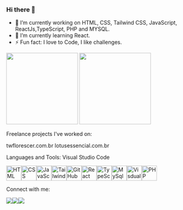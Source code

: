### Hi there 👋

<!--
**carlosAlx/carlosalx** is a ✨ _special_ ✨ repository because its `README.md` (this file) appears on your GitHub profile.

Here are some ideas to get you started:

- 🔭 I’m currently working on HTML, CSS, Tailwind CSS, JavaScript, ReactJs,TypeScript, PHP and MYSQL.
- 🌱 I’m currently learning React
- 👯 I’m looking to collaborate on ...
- 🤔 I’m looking for help with ...
- 💬 Ask me about ...
- 📫 How to reach me: ...
- 😄 Pronouns: ...
- ⚡ Fun fact: I love to Code, I like challenges
-->
- 🔭 I’m currently working on HTML, CSS, Tailwind CSS, JavaScript, ReactJs,TypeScript, PHP and MYSQL.
- 🌱 I’m currently learning React.
- ⚡ Fun fact: I love to Code, I like challenges.
<div>
  <img height="190rem" src="https://github-readme-stats.vercel.app/api?username=carlosalx&show_icons=true&theme=dracula" />
  <img height="190rem" src="https://github-readme-stats.vercel.app/api/top-langs/?username=carlosalx&layout=compact&theme=dracula" />
 </div>

Freelance projects I've worked on:

twflorescer.com.br
lotusessencial.com.br



Languages and Tools:
Visual Studio Code
<div style="display: flex">
  <img width="40" src="https://cdn.jsdelivr.net/gh/devicons/devicon/icons/html5/html5-original.svg" title="HTML" alt="HTML"/>
  <img width="40" src="https://cdn.jsdelivr.net/gh/devicons/devicon/icons/css3/css3-original-wordmark.svg" title="CSS" alt="CSS"/>
  <img width="40" src="https://cdn.jsdelivr.net/gh/devicons/devicon/icons/javascript/javascript-original.svg" title="JavaScript" alt="JavaScript"/>
  <img width="40" src="https://cdn.jsdelivr.net/gh/devicons/devicon/icons/tailwindcss/tailwindcss-plain.svg" title="Tailwindcss" alt="Tailwindcss"/>
  <img width="40" src="https://cdn.jsdelivr.net/gh/devicons/devicon/icons/github/github-original-wordmark.svg" title="GitHub" alt="GitHub"/>
  <img width="40" src="https://cdn.jsdelivr.net/gh/devicons/devicon/icons/react/react-original.svg" title="React" alt="React"/>
  <img width="40" src="https://cdn.jsdelivr.net/gh/devicons/devicon/icons/typescript/typescript-original.svg" title="TypeScript" alt="TypeScript"/>
  <img width="40" src="https://cdn.jsdelivr.net/gh/devicons/devicon/icons/mysql/mysql-original.svg" title="MySql" alt="MySql"/>
  <img width="40" src="https://cdn.jsdelivr.net/gh/devicons/devicon/icons/visualstudio/visualstudio-plain.svg" title="VisdualStudio" alt="VisdualStudio"/>
  <img width="40" src="https://cdn.jsdelivr.net/gh/devicons/devicon/icons/php/php-original.svg" title="PHP" alt="PHP"/>
</div>

Connect with me:
<div style="display: flex">
  <a target="_blank" href="https://www.linkedin.com/in/carlos-alessandro-de-sousa-santos-93441468"/>
    <img src="https://img.shields.io/badge/LinkedIn-0077B5?style=for-the-badge&logo=linkedin&logoColor=white"> 
  </a>
  <a target="_blank" href="https://www.facebook.com/carllos.alessandr/"/>
    <img src="https://img.shields.io/badge/Facebook-1877F2?style=for-the-badge&logo=facebook&logoColor=white"> 
  </a>
  <a target="_blank" href="carllosalessandro@gmail.com"/>
    <img src="https://img.shields.io/badge/Gmail-D14836?style=for-the-badge&logo=gmail&logoColor=white"> 
  </a>
</div>


